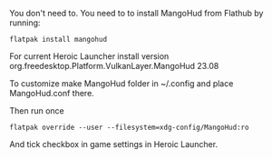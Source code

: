 You don't need to. You need to to install MangoHud from Flathub by running:

```
flatpak install mangohud
```

For current Heroic Launcher install version org.freedesktop.Platform.VulkanLayer.MangoHud 23.08

To customize make MangoHud folder in ~/.config and place MangoHud.conf there.

Then run once

```
flatpak override --user --filesystem=xdg-config/MangoHud:ro
```
And tick checkbox in game settings in Heroic Launcher.

